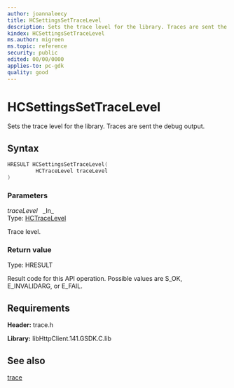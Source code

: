 ```yaml
---
author: joannaleecy
title: HCSettingsSetTraceLevel
description: Sets the trace level for the library. Traces are sent the debug output.
kindex: HCSettingsSetTraceLevel
ms.author: migreen
ms.topic: reference
security: public
edited: 00/00/0000
applies-to: pc-gdk
quality: good
---
```


# HCSettingsSetTraceLevel  

Sets the trace level for the library. Traces are sent the debug output.  

## Syntax  
  
```cpp
HRESULT HCSettingsSetTraceLevel(  
         HCTraceLevel traceLevel  
)  
```  
  
### Parameters  
  
*traceLevel* &nbsp;&nbsp;\_In\_  
Type: [HCTraceLevel](../enums/hctracelevel.md)  
  
Trace level.  
  
  
### Return value  
Type: HRESULT
  
Result code for this API operation. Possible values are S_OK, E_INVALIDARG, or E_FAIL.
  
## Requirements  
  
**Header:** trace.h
  
**Library:** libHttpClient.141.GSDK.C.lib
  
## See also  
[trace](../trace_members.md)  
  
  